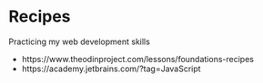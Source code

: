 # Recipes
 Practicing my web development skills
<ul>
  <li>https://www.theodinproject.com/lessons/foundations-recipes</li>
  <li>https://academy.jetbrains.com/?tag=JavaScript</li>
</ul>

